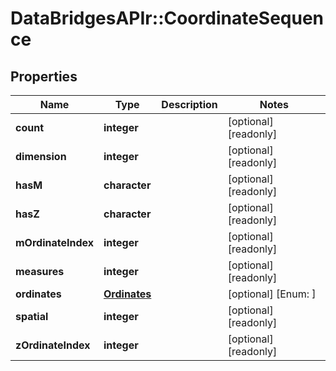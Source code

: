 # DataBridgesAPIr::CoordinateSequence


## Properties
Name | Type | Description | Notes
------------ | ------------- | ------------- | -------------
**count** | **integer** |  | [optional] [readonly] 
**dimension** | **integer** |  | [optional] [readonly] 
**hasM** | **character** |  | [optional] [readonly] 
**hasZ** | **character** |  | [optional] [readonly] 
**mOrdinateIndex** | **integer** |  | [optional] [readonly] 
**measures** | **integer** |  | [optional] [readonly] 
**ordinates** | [**Ordinates**](Ordinates.md) |  | [optional] [Enum: ] 
**spatial** | **integer** |  | [optional] [readonly] 
**zOrdinateIndex** | **integer** |  | [optional] [readonly] 


